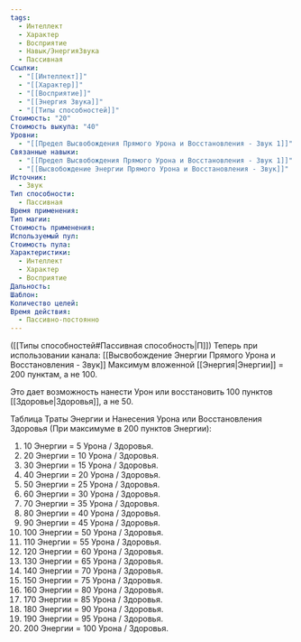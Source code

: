 ```yaml
---
tags:
  - Интеллект
  - Характер
  - Восприятие
  - Навык/ЭнергияЗвука
  - Пассивная
Ссылки:
  - "[[Интеллект]]"
  - "[[Характер]]"
  - "[[Восприятие]]"
  - "[[Энергия Звука]]"
  - "[[Типы способностей]]"
Стоимость: "20"
Стоимость выкупа: "40"
Уровни:
  - "[[Предел Высвобождения Прямого Урона и Восстановления - Звук 1]]"
Связанные навыки:
  - "[[Предел Высвобождения Прямого Урона и Восстановления - Звук 1]]"
  - "[[Высвобождение Энергии Прямого Урона и Восстановления - Звук]]"
Источник:
  - Звук
Тип способности:
  - Пассивная
Время применения: 
Тип магии: 
Стоимость применения: 
Используемый пул: 
Стоимость пула: 
Характеристики:
  - Интеллект
  - Характер
  - Восприятие
Дальность: 
Шаблон: 
Количество целей: 
Время действия:
  - Пассивно-постоянно
---
```

([[Типы способностей#Пассивная способность|П]]) Теперь при использовании канала: [[Высвобождение Энергии Прямого Урона и Восстановления - Звук]] Максимум вложенной [[Энергия|Энергии]] = 200 пунктам, а не 100.

Это дает возможность нанести Урон или восстановить 100 пунктов [[Здоровье|Здоровья]], а не 50.

Таблица Траты Энергии и Нанесения Урона или Восстановления Здоровья
(При максимуме в 200 пунктов Энергии):

1. 10 Энергии = 5 Урона / Здоровья.
2. 20 Энергии = 10 Урона / Здоровья.
3. 30 Энергии = 15 Урона / Здоровья. 
4. 40 Энергии = 20 Урона / Здоровья.
5. 50 Энергии = 25 Урона / Здоровья.
6. 60 Энергии = 30 Урона / Здоровья.
7. 70 Энергии = 35 Урона / Здоровья.
8. 80 Энергии = 40 Урона / Здоровья.
9. 90 Энергии = 45 Урона / Здоровья.
10. 100 Энергии = 50 Урона / Здоровья.
11. 110 Энергии = 55 Урона / Здоровья.
12. 120 Энергии = 60 Урона / Здоровья.
13. 130 Энергии = 65 Урона / Здоровья.
14. 140 Энергии = 70 Урона / Здоровья.
15. 150 Энергии = 75 Урона / Здоровья.
16. 160 Энергии = 80 Урона / Здоровья.
17. 170 Энергии = 85 Урона / Здоровья.
18. 180 Энергии = 90 Урона / Здоровья.
19. 190 Энергии = 95 Урона / Здоровья.
20. 200 Энергии = 100 Урона / Здоровья.